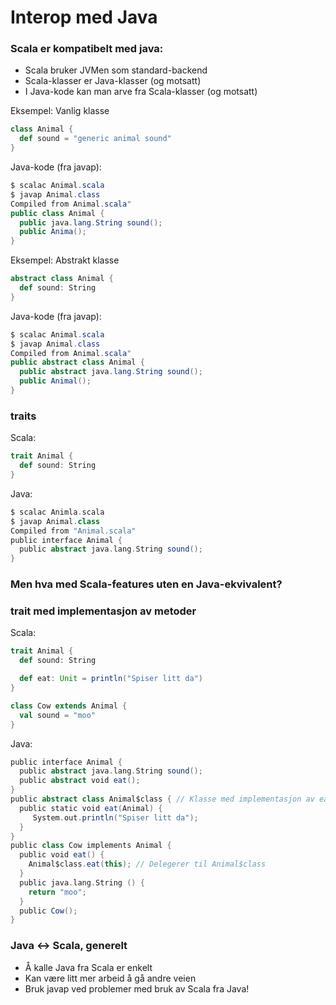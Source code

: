# Interop med Java



### Scala er kompatibelt med java:

- Scala bruker JVMen som standard-backend
- Scala-klasser er Java-klasser (og motsatt)
- I Java-kode kan man arve fra Scala-klasser (og motsatt)



Eksempel: Vanlig klasse
```scala
class Animal {
  def sound = "generic animal sound"
}
```

Java-kode (fra javap):
```java
$ scalac Animal.scala
$ javap Animal.class
Compiled from Animal.scala"
public class Animal {
  public java.lang.String sound();
  public Anima();
}
```



Eksempel: Abstrakt klasse
```scala
abstract class Animal {
  def sound: String
}

```

Java-kode (fra javap):
```java
$ scalac Animal.scala
$ javap Animal.class
Compiled from Animal.scala"
public abstract class Animal {
  public abstract java.lang.String sound();
  public Animal();
}
```




### traits

Scala:
```scala
trait Animal {
  def sound: String
}
```

Java:
```scala
$ scalac Animla.scala
$ javap Animal.class
Compiled from "Animal.scala"
public interface Animal {
  public abstract java.lang.String sound();
}
```




### Men hva med Scala-features uten en Java-ekvivalent?




### trait med implementasjon av metoder
Scala:
```scala
trait Animal {
  def sound: String

  def eat: Unit = println("Spiser litt da")
}

class Cow extends Animal {
  val sound = "moo"
}
```



Java:
```scala
public interface Animal {
  public abstract java.lang.String sound();
  public abstract void eat();
}
public abstract class Animal$class { // Klasse med implementasjon av eat
  public static void eat(Animal) {
     System.out.println("Spiser litt da");
  }
}
public class Cow implements Animal {
  public void eat() {
    Animal$class.eat(this); // Delegerer til Animal$class
  }
  public java.lang.String () {
    return "moo";
  }
  public Cow();
}

```



### Java <-> Scala, generelt
- Å kalle Java fra Scala er enkelt
- Kan være litt mer arbeid å gå andre veien
- Bruk javap ved problemer med bruk av Scala fra Java!
